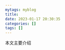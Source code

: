 ```yaml
---
mytags: myblog
title: 
date: 2023-01-17 20:30:35
categories: []
tags: []
---
```


本文主要介绍
<!-- more -->


